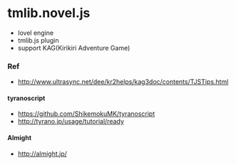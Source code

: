 tmlib.novel.js
============

- lovel engine
- tmlib.js plugin
- support KAG(Kirikiri Adventure Game)


### Ref

- <http://www.ultrasync.net/dee/kr2helps/kag3doc/contents/TJSTips.html>


#### tyranoscript

- <https://github.com/ShikemokuMK/tyranoscript>
- <http://tyrano.jp/usage/tutorial/ready>

#### Almight

- <http://almight.jp/>

